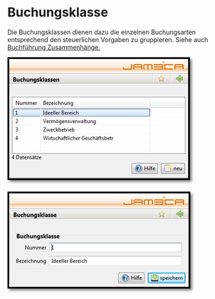 # Buchungsklasse

Die Buchungsklassen dienen dazu die einzelnen Buchungsarten entsprechend den steuerlichen Vorgaben zu gruppieren. Siehe auch [Buchführung Zusammenhänge.](/buchfuhrung-zusammenhange.md)

![](/assets/Buchungsklassen.png)

![](/assets/Buchungsklasse.png)











